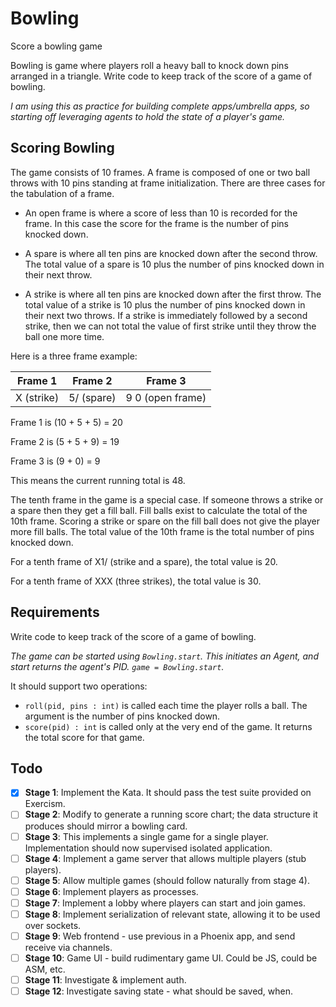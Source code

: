 # Bowling

Score a bowling game

Bowling is game where players roll a heavy ball to knock down pins arranged in a triangle. Write code to keep track of the score of a game of bowling.

*I am using this as practice for building complete apps/umbrella apps, so starting off leveraging agents to
hold the state of a player's game.*

## Scoring Bowling

The game consists of 10 frames. A frame is composed of one or two ball throws with 10 pins standing at frame initialization. There are three cases for the tabulation of a frame.

* An open frame is where a score of less than 10 is recorded for the frame. In this case the score for the frame is the number of pins knocked down.

* A spare is where all ten pins are knocked down after the second throw. The total value of a spare is 10 plus the number of pins knocked down in their next throw.

* A strike is where all ten pins are knocked down after the first throw. The total value of a strike is 10 plus the number of pins knocked down in their next two throws. If a strike is immediately followed by a second strike, then we can not total the value of first strike until they throw the ball one more time.

Here is a three frame example:

| Frame 1         | Frame 2       | Frame 3                |
| :-------------: |:-------------:| :---------------------:|
| X (strike)      | 5/ (spare)    | 9 0 (open frame)       |

Frame 1 is (10 + 5 + 5) = 20

Frame 2 is (5 + 5 + 9) = 19

Frame 3 is (9 + 0) = 9

This means the current running total is 48.

The tenth frame in the game is a special case. If someone throws a strike or a spare then they get a fill ball. Fill balls exist to calculate the total of the 10th frame. Scoring a strike or spare on the fill ball does not give the player more fill balls. The total value of the 10th frame is the total number of pins knocked down.

For a tenth frame of X1/ (strike and a spare), the total value is 20.

For a tenth frame of XXX (three strikes), the total value is 30.

## Requirements

Write code to keep track of the score of a game of bowling.

*The game can be started using `Bowling.start`. This initiates
an Agent, and start returns the agent's PID. `game = Bowling.start`.*

It should support two operations:

* `roll(pid, pins : int)` is called each time the player rolls a ball. The argument is the number of pins knocked down.
* `score(pid) : int` is called only at the very end of the game. It returns the total score for that game.


## Todo

- [x] **Stage 1**: Implement the Kata. It should pass the test suite provided on Exercism.
- [ ] **Stage 2**: Modify to generate a running score chart; the data structure it produces should mirror a bowling card.
- [ ] **Stage 3**: This implements a single game for a single player. Implementation should now supervised isolated application.
- [ ] **Stage 4**: Implement a game server that allows multiple players (stub players).
- [ ] **Stage 5**: Allow multiple games (should follow naturally from stage 4).
- [ ] **Stage 6**: Implement players as processes.
- [ ] **Stage 7**: Implement a lobby where players can start and join games.
- [ ] **Stage 8**: Implement serialization of relevant state, allowing it to be used over sockets.
- [ ] **Stage 9**: Web frontend - use previous in a Phoenix app, and send receive via channels.
- [ ] **Stage 10**: Game UI - build rudimentary game UI. Could be JS, could be ASM, etc.
- [ ] **Stage 11**: Investigate & implement auth.
- [ ] **Stage 12**: Investigate saving state - what should be saved, when.
